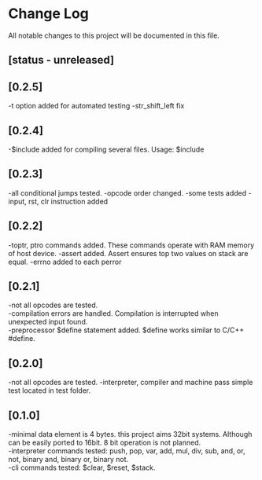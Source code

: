 # Change Log
All notable changes to this project will be documented in this file.

## [status - unreleased]

## [0.2.5]
-t option added for automated testing
-str_shift_left fix
## [0.2.4]
-$include added for compiling several files. Usage: $include <full path>
## [0.2.3]
-all conditional jumps tested. 
-opcode order changed.
-some tests added
-input, rst, clr instruction added
## [0.2.2]
-toptr, ptro commands added. These commands operate with RAM memory of host device.
-assert added. Assert ensures top two values on stack are equal.
-errno added to each perror

## [0.2.1]
-not all opcodes are tested.  
-compilation errors are handled. Compilation is interrupted when unexpected input found.  
-preprocessor $define statement added. $define works similar to C/C++ #define.  

## [0.2.0]
-not all opcodes are tested.
-interpreter, compiler and machine pass simple test located in test folder. 

## [0.1.0]
-minimal data element is 4 bytes. this project aims 32bit systems. Although can be easily ported to 16bit. 8 bit operation is not planned.  
-interpreter commands tested: push, pop, var, add, mul, div, sub, and, or, not, binary and, binary or, binary not.  
-cli commands tested: $clear, $reset, $stack.   


